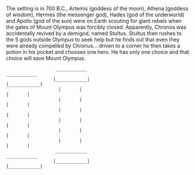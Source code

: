 

The setting is in 700 B.C., Artemis (goddess of the moon), Athena (goddess of wisdom), Hermes (the messenger god), Hades (god of the underworld) and Apollo (god of the sun) were on Earth scouting for giant rebels when the gates of Mount Olympus was forcibly closed. Apparently, Chronos was accidentally revived by a demigod, named Stultus. Stultus then rushes to the 5 gods outside Olympus to seek help but he finds out that even they were  already compelled by Chronus... driven to a corner he then takes a potion in his pocket and chooses one hero. He has only one choice and that choice will save Mount Olympus. 

                       ____________                                                  ____________
                      |____________|                                                |____________|
                        |       |                                                      |       |  
                        |       |                                                      |       |  
                        |       |                                                      |       |      
                        |       |                                                      |       |    
                        |       |                                                      |       |  
                        |       |                                                      |       |  
                       ____________                                                   ____________
                      |____________|                                                 |____________|

